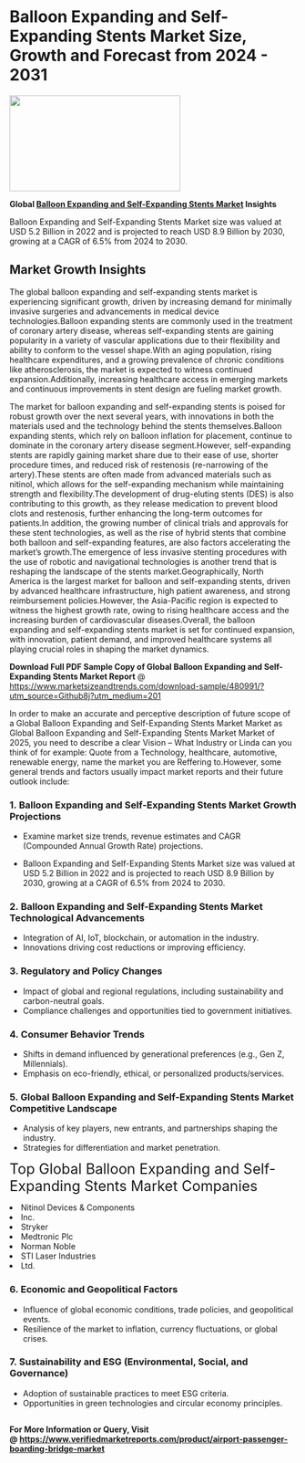 <H1>Balloon Expanding and Self-Expanding Stents Market Size, Growth and Forecast from 2024 - 2031</H1><img class="aligncenter size-medium wp-image-584254" src="https://thirdeyenews.in/wp-content/uploads/2024/09/Global-Market-Research-300x168.jpeg" alt="" width="300" height="168" /><p><strong>Global&nbsp;<a href="https://www.marketsizeandtrends.com/download-sample/480991/?utm_source=Github8j?utm_medium=201">Balloon Expanding and Self-Expanding Stents Market</a> Insights</strong></p><p>Balloon Expanding and Self-Expanding Stents Market size was valued at USD 5.2 Billion in 2022 and is projected to reach USD 8.9 Billion by 2030, growing at a CAGR of 6.5% from 2024 to 2030.</p><p><h2>Market Growth Insights</h2> <p>The global balloon expanding and self-expanding stents market is experiencing significant growth, driven by increasing demand for minimally invasive surgeries and advancements in medical device technologies.Balloon expanding stents are commonly used in the treatment of coronary artery disease, whereas self-expanding stents are gaining popularity in a variety of vascular applications due to their flexibility and ability to conform to the vessel shape.With an aging population, rising healthcare expenditures, and a growing prevalence of chronic conditions like atherosclerosis, the market is expected to witness continued expansion.Additionally, increasing healthcare access in emerging markets and continuous improvements in stent design are fueling market growth.</p> <p>The market for balloon expanding and self-expanding stents is poised for robust growth over the next several years, with innovations in both the materials used and the technology behind the stents themselves.Balloon expanding stents, which rely on balloon inflation for placement, continue to dominate in the coronary artery disease segment.However, self-expanding stents are rapidly gaining market share due to their ease of use, shorter procedure times, and reduced risk of restenosis (re-narrowing of the artery).These stents are often made from advanced materials such as nitinol, which allows for the self-expanding mechanism while maintaining strength and flexibility.The development of drug-eluting stents (DES) is also contributing to this growth, as they release medication to prevent blood clots and restenosis, further enhancing the long-term outcomes for patients.In addition, the growing number of clinical trials and approvals for these stent technologies, as well as the rise of hybrid stents that combine both balloon and self-expanding features, are also factors accelerating the market’s growth.The emergence of less invasive stenting procedures with the use of robotic and navigational technologies is another trend that is reshaping the landscape of the stents market.Geographically, North America is the largest market for balloon and self-expanding stents, driven by advanced healthcare infrastructure, high patient awareness, and strong reimbursement policies.However, the Asia-Pacific region is expected to witness the highest growth rate, owing to rising healthcare access and the increasing burden of cardiovascular diseases.Overall, the balloon expanding and self-expanding stents market is set for continued expansion, with innovation, patient demand, and improved healthcare systems all playing crucial roles in shaping the market dynamics.</p> <p><span class=""><strong>Download Full PDF Sample Copy of Global Balloon Expanding and Self-Expanding Stents Market Report</strong> @ <a href="https://www.marketsizeandtrends.com/download-sample/480991/?utm_source=Github8j?utm_medium=201" target="_blank">https://www.marketsizeandtrends.com/download-sample/480991/?utm_source=Github8j?utm_medium=201</a></span></p><p>In order to make an accurate and perceptive description of future scope of a Global&nbsp;Balloon Expanding and Self-Expanding Stents Market Market as Global&nbsp;Balloon Expanding and Self-Expanding Stents Market Market of 2025, you need to describe a clear Vision &ndash; What Industry or Linda can you think of for example: Quote from a Technology, healthcare, automotive, renewable energy, name the market you are Reffering to.However, some general trends and factors usually impact market reports and their future outlook include:</p><h3>1.&nbsp;<strong>Balloon Expanding and Self-Expanding Stents Market Growth Projections</strong></h3><ul><li>Examine market size trends, revenue estimates and CAGR (Compounded Annual Growth Rate) projections.</li><li><p>Balloon Expanding and Self-Expanding Stents Market size was valued at USD 5.2 Billion in 2022 and is projected to reach USD 8.9 Billion by 2030, growing at a CAGR of 6.5% from 2024 to 2030.</p></li></ul><h3>2.&nbsp;<strong>Balloon Expanding and Self-Expanding Stents Market Technological Advancements</strong></h3><ul><li>Integration of AI, IoT, blockchain, or automation in the industry.</li><li>Innovations driving cost reductions or improving efficiency.</li></ul><h3>3.&nbsp;<strong>Regulatory and Policy Changes</strong></h3><ul><li>Impact of global and regional regulations, including sustainability and carbon-neutral goals.</li><li>Compliance challenges and opportunities tied to government initiatives.</li></ul><h3>4.&nbsp;<strong>Consumer Behavior Trends</strong></h3><ul><li>Shifts in demand influenced by generational preferences (e.g., Gen Z, Millennials).</li><li>Emphasis on eco-friendly, ethical, or personalized products/services.</li></ul><h3>5.&nbsp;<strong>Global Balloon Expanding and Self-Expanding Stents Market Competitive Landscape</strong></h3><ul><li>Analysis of key players, new entrants, and partnerships shaping the industry.</li><li>Strategies for differentiation and market penetration.</li></ul><p data-pm-slice="1 1 []"><span style="color: inherit; font-family: inherit; font-size: 25px;">Top Global Balloon Expanding and Self-Expanding Stents Market Companies</span></p><div class="" data-test-id=""><p><li>Nitinol Devices & Components</li><li> Inc.</li><li> Stryker</li><li> Medtronic Plc</li><li> Norman Noble</li><li> STI Laser Industries</li><li> Ltd.</li></p></div><h3>6.&nbsp;<strong>Economic and Geopolitical Factors</strong></h3><ul><li>Influence of global economic conditions, trade policies, and geopolitical events.</li><li>Resilience of the market to inflation, currency fluctuations, or global crises.</li></ul><h3>7.&nbsp;<strong>Sustainability and ESG (Environmental, Social, and Governance)</strong></h3><ul><li>Adoption of sustainable practices to meet ESG criteria.</li><li>Opportunities in green technologies and circular economy principles.</li></ul><h2><strong style="font-size: 14px;">For More Information or Query, Visit @&nbsp;</strong><a style="background-color: #ffffff; font-size: 14px;" href="https://www.marketsizeandtrends.com/report/balloon-expanding-and-self-expanding-stents-market/" target="_blank">https://www.verifiedmarketreports.com/product/airport-passenger-boarding-bridge-market</a></h2>